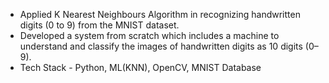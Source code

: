 * Applied K Nearest Neighbours Algorithm in recognizing handwritten digits (0 to 9) from the MNIST dataset. 
* Developed a system from scratch which includes a machine to understand and classify the images of handwritten digits as 10 digits (0–9).
* Tech Stack - Python, ML(KNN), OpenCV, MNIST Database

